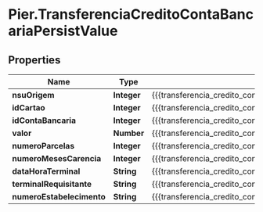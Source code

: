 # Pier.TransferenciaCreditoContaBancariaPersistValue

## Properties
Name | Type | Description | Notes
------------ | ------------- | ------------- | -------------
**nsuOrigem** | **Integer** | {{{transferencia_credito_conta_bancaria_persist_nsu_origem_value}}} | 
**idCartao** | **Integer** | {{{transferencia_credito_conta_bancaria_persist_id_cartao_value}}} | 
**idContaBancaria** | **Integer** | {{{transferencia_credito_conta_bancaria_persist_id_conta_bancaria_value}}} | 
**valor** | **Number** | {{{transferencia_credito_conta_bancaria_persist_valor_value}}} | 
**numeroParcelas** | **Integer** | {{{transferencia_credito_conta_bancaria_persist_numero_parcelas_value}}} | 
**numeroMesesCarencia** | **Integer** | {{{transferencia_credito_conta_bancaria_persist_numero_meses_carencia_value}}} | 
**dataHoraTerminal** | **String** | {{{transferencia_credito_conta_bancaria_persist_data_hora_terminal_value}}} | 
**terminalRequisitante** | **String** | {{{transferencia_credito_conta_bancaria_persist_terminal_requisitante_value}}} | 
**numeroEstabelecimento** | **String** | {{{transferencia_credito_conta_bancaria_persist_numero_estabelecimento_value}}} | 


